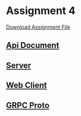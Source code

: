 # Assignment 4

[Download Assignment File](./assignment4.pdf)

## [Api Document](./api-document)

## [Server](./go-server)

## [Web Client](./web-client)

## [GRPC Proto](./proto)

